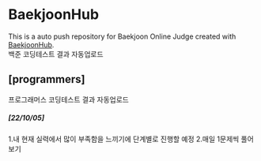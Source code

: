 # BaekjoonHub
This is a auto push repository for Baekjoon Online Judge created with   
[BaekjoonHub](https://github.com/BaekjoonHub/BaekjoonHub).   
백준 코딩테스트 결과 자동업로드  
  
## [programmers]
프로그래머스 코딩테스트 결과 자동업로드 
  
  ##### [22/10/05]
  1.내 현재 실력에서 많이 부족함을 느끼기에 단계별로 진행할 예정
  2.매일 1문제씩 풀어보기
